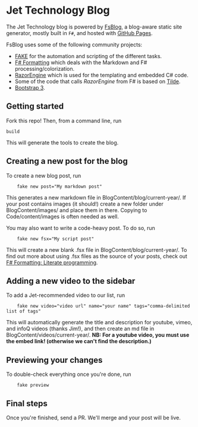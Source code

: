 # Jet Technology Blog 

The Jet Technology blog is powered by [FsBlog](https://github.comfsprojects/FsBlog), a blog-aware static site generator, mostly built in `F#`, and hosted with [GitHub Pages](http://pages.github.com/). 

FsBlog uses some of the following community projects:

* [FAKE](http://fsharp.github.io/FAKE/) for the automation and scripting of the different tasks.
* [F# Formatting](http://tpetricek.github.io/FSharp.Formatting/) which deals with the Markdown and F# processing/colorization.
* [RazorEngine](https://github.com/Antaris/RazorEngine) which is used for the templating and embedded C# code.
* Some of the code that calls *RazorEngine* from F# is based on [Tilde](https://github.com/aktowns/tilde).
* [Bootstrap 3](http://getbootstrap.com/).

## Getting started
Fork this repo! Then, from a command line, run 
```
build
```
This will generate the tools to create the blog. 

## Creating a new post for the blog 
To create a new blog post, run 
```
	fake new post="My markdown post"
```
This generates a new markdown file in BlogContent/blog/current-year/. If your post contains images (it should!) create a new folder under BlogContent/images/ and place them in there. Copying to Code/content/images is often needed as well.

You may also want to write a code-heavy post. To do so, run
```
	fake new fsx="My script post" 
```
This will create a new blank .fsx file in BlogContent/blog/current-year/. To find out more about using .fsx files as the source of your posts, check out [F# Formatting: Literate programming](http://tpetricek.github.io/FSharp.Formatting/demo.html). 

## Adding a new video to the sidebar
To add a Jet-recommended video to our list, run 
```
	fake new video="video url" name="your name" tags="comma-delimited list of tags"
```
This will automatically generate the title and description for youtube, vimeo, and infoQ videos (thanks Jim!), and then create an md file in BlogContent/videos/current-year/. **NB: For a youtube video, you must use the embed link! (otherwise we can't find the description.)**

## Previewing your changes
To double-check everything once you're done, run
```
	fake preview
```
## Final steps
Once you're finished, send a PR. We'll merge and your post will be live.
